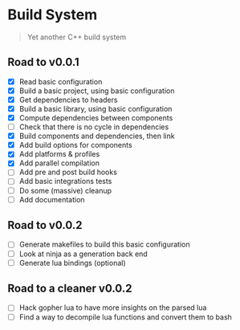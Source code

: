 # Build System
> Yet another C++ build system

## Road to v0.0.1
- [X] Read basic configuration
- [X] Build a basic project, using basic configuration
- [X] Get dependencies to headers
- [X] Build a basic library, using basic configuration
- [X] Compute dependencies between components
- [ ] Check that there is no cycle in dependencies
- [X] Build components and dependencies, then link
- [X] Add build options for components
- [X] Add platforms & profiles
- [X] Add parallel compilation
- [ ] Add pre and post build hooks
- [ ] Add basic integrations tests
- [ ] Do some (massive) cleanup
- [ ] Add documentation

## Road to v0.0.2
- [ ] Generate makefiles to build this basic configuration
- [ ] Look at ninja as a generation back end
- [ ] Generate lua bindings (optional)

## Road to a cleaner v0.0.2
- [ ] Hack gopher lua to have more insights on the parsed lua
- [ ] Find a way to decompile lua functions and convert them to bash
